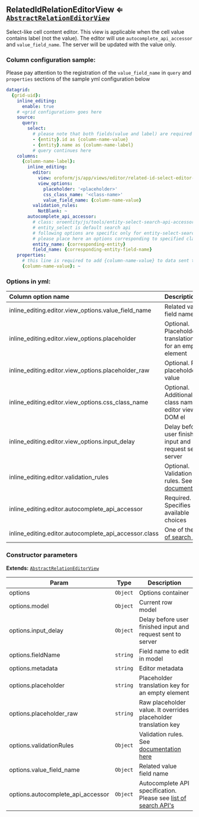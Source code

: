 <a name="module_RelatedIdRelationEditorView"></a>
## RelatedIdRelationEditorView ⇐ <code>[AbstractRelationEditorView](./abstract-relation-editor-view.md)</code>
Select-like cell content editor. This view is applicable when the cell value contains label (not the value).
The editor will use `autocomplete_api_accessor` and `value_field_name`. The server will be updated with the value
only.

### Column configuration sample:

Please pay attention to the registration of the `value_field_name` in `query` and `properties` sections of the
sample yml configuration below

``` yml
datagrid:
  {grid-uid}:
    inline_editing:
      enable: true
    # <grid configuration> goes here
    source:
      query:
        select:
          # please note that both fields(value and label) are required for valid work
          - {entity}.id as {column-name-value}
          - {entity}.name as {column-name-label}
          # query continues here
    columns:
      {column-name-label}:
        inline_editing:
          editor:
            view: oroform/js/app/views/editor/related-id-select-editor-view
            view_options:
              placeholder: '<placeholder>'
              css_class_name: '<class-name>'
              value_field_name: {column-name-value}
          validation_rules:
            NotBlank: ~
        autocomplete_api_accessor:
          # class: oroentity/js/tools/entity-select-search-api-accessor
          # entity_select is default search api
          # following options are specific only for entity-select-search-api-accessor
          # please place here an options corresponding to specified class
          entity_name: {corresponding-entity}
          field_name: {corresponding-entity-field-name}
    properties:
      # this line is required to add {column-name-value} to data sent to client
      {column-name-value}: ~
```

### Options in yml:

Column option name                                  | Description
:---------------------------------------------------|:---------------------------------------
inline_editing.editor.view_options.value_field_name | Related value field name.
inline_editing.editor.view_options.placeholder      | Optional. Placeholder translation key for an empty element
inline_editing.editor.view_options.placeholder_raw  | Optional. Raw placeholder value
inline_editing.editor.view_options.css_class_name   | Optional. Additional css class name for editor view DOM el
inline_editing.editor.view_options.input_delay      | Delay before user finished input and request sent to server
inline_editing.editor.validation_rules | Optional. Validation rules. See [documentation](https://goo.gl/j9dj4Y)
inline_editing.editor.autocomplete_api_accessor     | Required. Specifies available choices
inline_editing.editor.autocomplete_api_accessor.class | One of the [list of search APIs](../reference/search-apis.md)

### Constructor parameters

**Extends:** <code>[AbstractRelationEditorView](./abstract-relation-editor-view.md)</code>  

| Param | Type | Description |
| --- | --- | --- |
| options | <code>Object</code> | Options container |
| options.model | <code>Object</code> | Current row model |
| options.input_delay | <code>Object</code> | Delay before user finished input and request sent to server |
| options.fieldName | <code>string</code> | Field name to edit in model |
| options.metadata | <code>string</code> | Editor metadata |
| options.placeholder | <code>string</code> | Placeholder translation key for an empty element |
| options.placeholder_raw | <code>string</code> | Raw placeholder value. It overrides placeholder translation key |
| options.validationRules | <code>Object</code> | Validation rules. See [documentation here](https://goo.gl/j9dj4Y) |
| options.value_field_name | <code>Object</code> | Related value field name |
| options.autocomplete_api_accessor | <code>Object</code> | Autocomplete API specification.                                      Please see [list of search API's](../reference/search-apis.md) |

